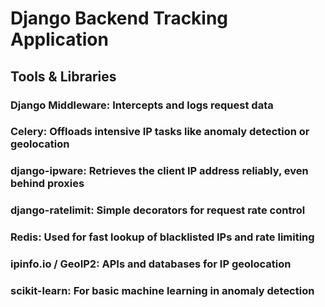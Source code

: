 # Django Backend Tracking Application 

## Tools & Libraries
### Django Middleware: Intercepts and logs request data
### Celery: Offloads intensive IP tasks like anomaly detection or geolocation
### django-ipware: Retrieves the client IP address reliably, even behind proxies
### django-ratelimit: Simple decorators for request rate control
### Redis: Used for fast lookup of blacklisted IPs and rate limiting
### ipinfo.io / GeoIP2: APIs and databases for IP geolocation
### scikit-learn: For basic machine learning in anomaly detection
